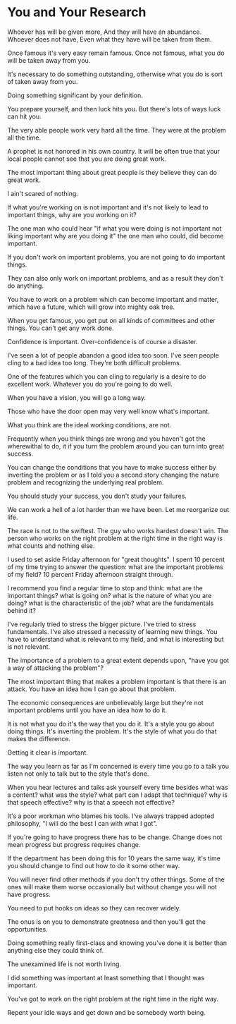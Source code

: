 # You and Your Research

Whoever has will be given more,
And they will have an abundance.
Whoever does not have,
Even what they have will be taken from them.

Once famous it's very easy remain famous.
Once not famous, what you do will be taken away from you.

It's necessary to do something outstanding,
otherwise what you do is sort of taken away from you.

Doing something significant by your definition.

You prepare yourself, and then luck hits you.
But there's lots of ways luck can hit you.

The very able people work very hard all the time.
They were at the problem all the time.

A prophet is not honored in his own country.
It will be often true that your local people cannot see that
you are doing great work.

The most important thing about great people
is they believe they can do great work.

I ain't scared of nothing.

If what you're working on is not important
and it's not likely to lead to important things,
why are you working on it?

The one man who could hear
"if what you were doing is not important not liking important
why are you doing it"
the one man who could, did become important.

If you don't work on important problems,
you are not going to do important things.

They can also only work on important problems,
and as a result they don't do anything.

You have to work on a problem
which can become important and matter,
which have a future,
which will grow into mighty oak tree.

When you get famous,
you get put on all kinds of committees and other things.
You can't get any work done.

Confidence is important.
Over-confidence is of course a disaster.

I've seen a lot of people abandon a good idea too soon.
I've seen people cling to a bad idea too long.
They're both difficult problems.

One of the features which you can cling to regularly
is a desire to do excellent work.
Whatever you do you're going to do well.

When you have a vision, you will go a long way.

Those who have the door open may very well know what's important.

What you think are the ideal working conditions, are not.

Frequently when you think things are wrong
and you haven't got the wherewithal to do,
it if you turn the problem around you can turn into great success.

You can change the conditions that you have to make success
either by inverting the problem or as I told you a second story
changing the nature problem
and recognizing the underlying real problem.

You should study your success, you don't study your failures.

We can work a hell of a lot harder than we have been.
Let me reorganize out life.

The race is not to the swiftest.
The guy who works hardest doesn't win.
The person who works on the right problem at the right time in the right way is what counts and nothing else.

I used to set aside Friday afternoon for "great thoughts".
I spent 10 percent of my time trying to answer the question:
what are the important problems of my field?
10 percent Friday afternoon straight through.

I recommend you find a regular time to stop and think:
what are the important things?
what is going on?
what is the nature of what you are doing?
what is the characteristic of the job?
what are the fundamentals behind it?

I've regularly tried to stress the bigger picture.
I've tried to stress fundamentals.
I've also stressed a necessity of learning new things.
You have to understand what is relevant to my field,
and what is interesting but is not relevant.

The importance of a problem to a great extent depends upon,
"have you got a way of attacking the problem"?

The most important thing that makes a problem important
is that there is an attack.
You have an idea how I can go about that problem.

The economic consequences are unbelievably large
but they're not important problems
until you have an idea how to do it.

It is not what you do it's the way that you do it.
It's a style you go about doing things.
It's inverting the problem.
It's the style of what you do that makes the difference.

Getting it clear is important.

The way you learn as far as I'm concerned
is every time you go to a talk
you listen not only to talk
but to the style that's done.

When you hear lectures and talks
ask yourself every time besides
what was a content?
what was the style?
what part can I adapt that technique?
why is that speech effective?
why is that a speech not effective?

It's a poor workman who blames his tools.
I've always trapped adopted philosophy,
"I will do the best I can with what I got".

If you're going to have progress there has to be change.
Change does not mean progress but progress requires change.

If the department has been doing this for 10 years the same way,
it's time you should change to find out
how to do it some other way.

You will never find other methods if you don't try other things.
Some of the ones will make them worse occasionally
but without change you will not have progress.

You need to put hooks on ideas so they can recover widely.

The onus is on you to demonstrate greatness
and then you'll get the opportunities.

Doing something really first-class and knowing you've done it
is better than anything else they could think of.

The unexamined life is not worth living.

I did something was important at least
something that I thought was important.

You've got to work on the right problem
at the right time
in the right way.

Repent your idle ways
and get down
and be somebody worth being.
